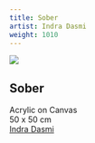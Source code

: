 ```yaml
---
title: Sober
artist: Indra Dasmi
weight: 1010
---
```


![](/art/indra-dasmi-sober.jpg)

## Sober  
Acrylic on Canvas  
50 x 50 cm  
[Indra Dasmi](/artist/indra-dasmi/)
